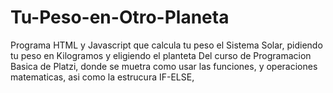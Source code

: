 # Tu-Peso-en-Otro-Planeta
Programa HTML y Javascript que calcula tu peso el Sistema Solar, pidiendo tu peso en Kilogramos y eligiendo el planteta
Del curso de Programacion Basica de Platzi, donde se muetra como usar las funciones, y operaciones matematicas, asi como la estrucura IF-ELSE, 
